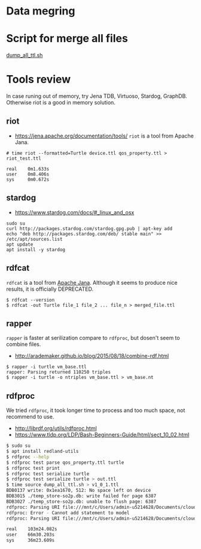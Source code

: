 # Data megring
# Script for merge all files
[dump_all_ttl.sh](dump_all_ttl.sh)

# Tools review
In case runing out of memory, try Jena TDB, Virtuoso, Stardog, GraphDB.
Otherwise riot is a good in memory solution.

## riot
- https://jena.apache.org/documentation/tools/
`riot` is a tool from Apache Jana.
```
# time riot --formatted=Turtle device.ttl qos_property.ttl > riot_test.ttl

real    0m1.633s
user    0m8.406s
sys     0m0.672s
```

## stardog
- https://www.stardog.com/docs/#_linux_and_osx
```
sudo su
curl http://packages.stardog.com/stardog.gpg.pub | apt-key add
echo "deb http://packages.stardog.com/deb/ stable main" >> /etc/apt/sources.list
apt update
apt install -y stardog
```

## rdfcat
`rdfcat` is a tool from [Apache Jana](https://jena.apache.org/documentation/tools/).
Although it seems to produce nice results, it is officially DEPRECATED.
```
$ rdfcat --version
$ rdfcat -out Turtle file_1 file_2 ... file_n > merged_file.ttl
```

## rapper
`rapper` is faster at serilization compare to `rdfproc`, but dosen't seem to combine files.
- http://arademaker.github.io/blog/2015/08/18/combine-rdf.html
```
$ rapper -i turtle vm_base.ttl
rapper: Parsing returned 110250 triples
$ rapper -i turtle -o ntriples vm_base.ttl > vm_base.nt
```

## rdfproc
We tried `rdfproc`, it took longer time to process and too much space, not recommend to use.

- http://librdf.org/utils/rdfproc.html
- https://www.tldp.org/LDP/Bash-Beginners-Guide/html/sect_10_02.html

```bash
$ sudo su
$ apt install redland-utils
$ rdfproc --help
$ rdfproc test parse qos_property.ttl turtle
$ rdfproc test print
$ rdfproc test serialize turtle
$ rdfproc test serialize turtle > out.ttl
$ time source dump_all_ttl.sh > v1_0_1.ttl
BDB0137 write: 0x1ea1670, 512: No space left on device
BDB3015 ./temp_store-so2p.db: write failed for page 6387
BDB3027 ./temp_store-so2p.db: unable to flush page: 6387
rdfproc: Parsing URI file:///mnt/c/Users/admin-u5214628/Documents/cloud-computing-schema/example/sparql-generate/result/gcloud/v1.0.1/region_geo_coord.ttl with turtle parser
rdfproc: Error - Cannot add statement to model
rdfproc: Parsing URI file:///mnt/c/Users/admin-u5214628/Documents/cloud-computing-schema/example/sparql-generate/result/gcloud/v1.0.1/uplink.ttl with turtle parser

real    103m24.082s
user    66m30.203s
sys     36m23.609s
```
